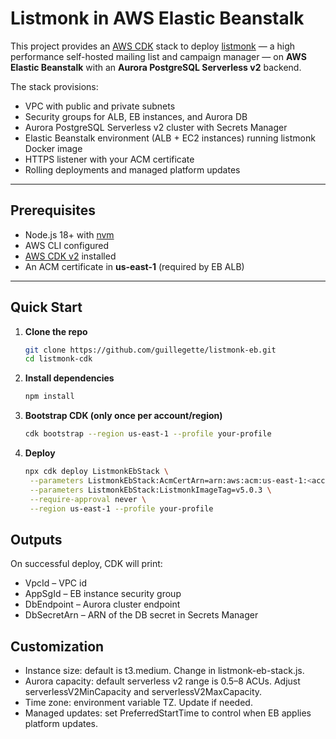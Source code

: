 # Listmonk in AWS Elastic Beanstalk

This project provides an [AWS CDK](https://docs.aws.amazon.com/cdk/latest/guide/home.html) stack to deploy [listmonk](https://listmonk.app/) — a high performance self-hosted mailing list and campaign manager — on **AWS Elastic Beanstalk** with an **Aurora PostgreSQL Serverless v2** backend.

The stack provisions:
- VPC with public and private subnets
- Security groups for ALB, EB instances, and Aurora DB
- Aurora PostgreSQL Serverless v2 cluster with Secrets Manager
- Elastic Beanstalk environment (ALB + EC2 instances) running listmonk Docker image
- HTTPS listener with your ACM certificate
- Rolling deployments and managed platform updates

---

## Prerequisites

- Node.js 18+ with [nvm](https://github.com/nvm-sh/nvm)
- AWS CLI configured
- [AWS CDK v2](https://docs.aws.amazon.com/cdk/v2/guide/getting_started.html) installed
- An ACM certificate in **us-east-1** (required by EB ALB)

---

## Quick Start

1. **Clone the repo**

   ```bash
   git clone https://github.com/guillegette/listmonk-eb.git
   cd listmonk-cdk
   ```
1. **Install dependencies**

   ```bash
   npm install
   ```
3. **Bootstrap CDK (only once per account/region)**

   ```bash
   cdk bootstrap --region us-east-1 --profile your-profile
   ```
4. **Deploy**
   
   ```bash
   npx cdk deploy ListmonkEbStack \
    --parameters ListmonkEbStack:AcmCertArn=arn:aws:acm:us-east-1:<account-id>:certificate/<your-cert-id> \
    --parameters ListmonkEbStack:ListmonkImageTag=v5.0.3 \
    --require-approval never \
    --region us-east-1 --profile your-profile
   ```

## Outputs

On successful deploy, CDK will print:

- VpcId – VPC id
- AppSgId – EB instance security group
- DbEndpoint – Aurora cluster endpoint
- DbSecretArn – ARN of the DB secret in Secrets Manager

## Customization

- Instance size: default is t3.medium. Change in listmonk-eb-stack.js.
- Aurora capacity: default serverless v2 range is 0.5–8 ACUs. Adjust serverlessV2MinCapacity and serverlessV2MaxCapacity.
- Time zone: environment variable TZ. Update if needed.
- Managed updates: set PreferredStartTime to control when EB applies platform updates.

